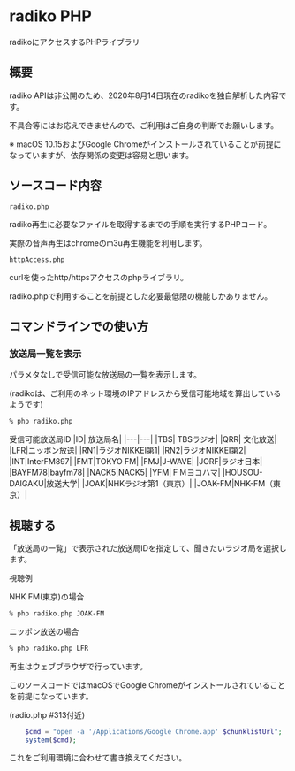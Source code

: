 # radiko PHP

radikoにアクセスするPHPライブラリ

## 概要

radiko APIは非公開のため、2020年8月14日現在のradikoを独自解析した内容です。

不具合等にはお応えできませんので、ご利用はご自身の判断でお願いします。

※ macOS 10.15およびGoogle Chromeがインストールされていることが前提になっていますが、依存関係の変更は容易と思います。

## ソースコード内容

```
radiko.php
```
radiko再生に必要なファイルを取得するまでの手順を実行するPHPコード。

実際の音声再生はchromeのm3u再生機能を利用します。

```
httpAccess.php
```

curlを使ったhttp/httpsアクセスのphpライブラリ。

radiko.phpで利用することを前提とした必要最低限の機能しかありません。


## コマンドラインでの使い方

### 放送局一覧を表示
パラメタなしで受信可能な放送局の一覧を表示します。

(radikoは、ご利用のネット環境のIPアドレスから受信可能地域を算出しているようです)

```bash
% php radiko.php
```

受信可能放送局ID
|ID| 放送局名|
|---|---|
|TBS| TBSラジオ|
|QRR| 文化放送|
|LFR|ニッポン放送|
|RN1|ラジオNIKKEI第1|
|RN2|ラジオNIKKEI第2|
|INT|InterFM897|
|FMT|TOKYO FM|
|FMJ|J-WAVE|
|JORF|ラジオ日本|
|BAYFM78|bayfm78|
|NACK5|NACK5|
|YFM|ＦＭヨコハマ|
|HOUSOU-DAIGAKU|放送大学|
|JOAK|NHKラジオ第1（東京）|
|JOAK-FM|NHK-FM（東京）|


## 視聴する

「放送局の一覧」で表示された放送局IDを指定して、聞きたいラジオ局を選択します。

視聴例

NHK FM(東京)の場合
```bash
% php radiko.php JOAK-FM
```

ニッポン放送の場合
```bash
% php radiko.php LFR
```


再生はウェブブラウザで行っています。

このソースコードではmacOSでGoogle Chromeがインストールされていることを前提になっています。

(radio.php #313付近)

```php
	$cmd = "open -a '/Applications/Google Chrome.app' $chunklistUrl";
	system($cmd);
```

これをご利用環境に合わせて書き換えてください。
